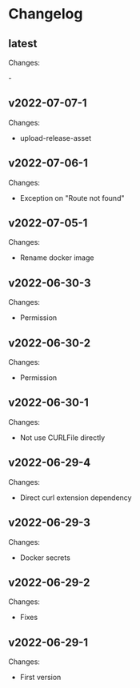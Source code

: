 # Changelog

## latest

Changes:

\-

## v2022-07-07-1

Changes:

- upload-release-asset

## v2022-07-06-1

Changes:

- Exception on "Route not found"

## v2022-07-05-1

Changes:

- Rename docker image

## v2022-06-30-3

Changes:

- Permission

## v2022-06-30-2

Changes:

- Permission

## v2022-06-30-1

Changes:

- Not use CURLFile directly

## v2022-06-29-4

Changes:

- Direct curl extension dependency

## v2022-06-29-3

Changes:

- Docker secrets

## v2022-06-29-2

Changes:

- Fixes

## v2022-06-29-1

Changes:

- First version
